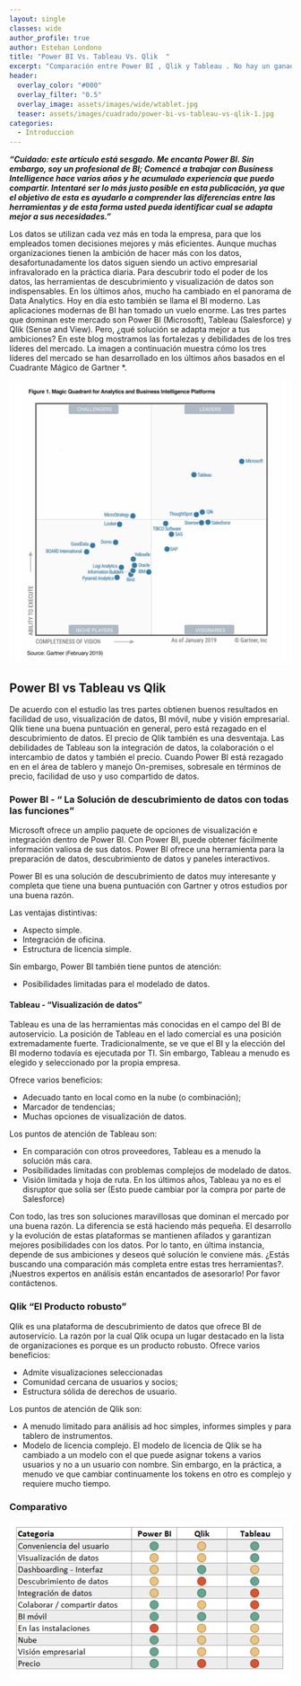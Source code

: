 ```yaml
---
layout: single
classes: wide
author_profile: true
author: Esteban Londono
title: "Power BI Vs. Tableau Vs. Qlik  "
excerpt: "Comparación entre Power BI , Qlik y Tableau . No hay un ganador absoluto de este top 3."
header:
  overlay_color: "#000"
  overlay_filter: "0.5"
  overlay_image: assets/images/wide/wtablet.jpg
  teaser: assets/images/cuadrado/power-bi-vs-tableau-vs-qlik-1.jpg
categories:
  - Introduccion
---
```

***“Cuidado: este artículo está sesgado. Me encanta Power BI. Sin embargo, soy un profesional de BI; Comencé a trabajar con Business Intelligence hace varios años y he acumulado experiencia que puedo compartir. Intentaré ser lo más justo posible en esta publicación, ya que el objetivo de esta es ayudarlo a comprender las diferencias entre las herramientas y de esta forma usted pueda identificar cual se adapta mejor a sus necesidades.”***

Los datos se utilizan cada vez más en toda la empresa, para que los empleados tomen decisiones mejores y más eficientes. Aunque muchas organizaciones tienen la ambición de hacer más con los datos, desafortunadamente los datos siguen siendo un activo empresarial infravalorado en la práctica diaria.
Para descubrir todo el poder de los datos, las herramientas de descubrimiento y visualización de datos son indispensables. En los últimos años, mucho ha cambiado en el panorama de Data Analytics. Hoy en día esto también se llama el BI moderno.
Las aplicaciones modernas de BI han tomado un vuelo enorme. Las tres partes que dominan este mercado son Power BI (Microsoft), Tableau (Salesforce) y Qlik (Sense and View). Pero, ¿qué solución se adapta mejor a tus ambiciones? En este blog mostramos las fortalezas y debilidades de los tres líderes del mercado. La imagen a continuación muestra cómo los tres líderes del mercado se han desarrollado en los últimos años basados en el Cuadrante Mágico de Gartner *.

![Cuadrante Gartner BI 2019](/assets/images/post/Versus/MQ_BI20192.jpg)

## Power BI vs Tableau vs Qlik

De acuerdo con el estudio las tres partes obtienen buenos resultados en facilidad de uso, visualización de datos, BI móvil, nube y visión empresarial. Qlik tiene una buena puntuación en general, pero está rezagado en el descubrimiento de datos. El precio de Qlik también es una desventaja. Las debilidades de Tableau son la integración de datos, la colaboración o el intercambio de datos y también el precio. Cuando Power BI está rezagado en en el área de tablero y manejo On-premises, sobresale en términos de precio, facilidad de uso y uso compartido de datos.

### Power BI -  “ La Solución de descubrimiento de datos con todas las funciones”

Microsoft ofrece un amplio paquete de opciones de visualización e integración dentro de Power BI. Con Power BI, puede obtener fácilmente información valiosa de sus datos. Power BI ofrece una herramienta para la preparación de datos, descubrimiento de datos y paneles interactivos.

Power BI es una solución de descubrimiento de datos muy interesante y completa que tiene una buena puntuación con Gartner y otros estudios por una buena razón.

Las ventajas distintivas:

- Aspecto simple.
- Integración de oficina.
- Estructura de licencia simple.

Sin embargo, Power BI también tiene puntos de atención:

- Posibilidades limitadas para el modelado de datos.

#### Tableau - “Visualización de datos”

Tableau es una de las herramientas más conocidas en el campo del BI de autoservicio. La posición de Tableau en el lado comercial es una posición extremadamente fuerte. Tradicionalmente, se ve que el BI y la elección del BI moderno todavía es ejecutada por TI. Sin embargo, Tableau a menudo es elegido y seleccionado por la propia empresa.

Ofrece varios beneficios:

- Adecuado tanto en local como en la nube (o combinación);
- Marcador de tendencias;
- Muchas opciones de visualización de datos.

Los puntos de atención de Tableau son:

- En comparación con otros proveedores, Tableau es a menudo la solución más cara.
- Posibilidades limitadas con problemas complejos de modelado de datos.
- Visión limitada y hoja de ruta. En los últimos años, Tableau ya no es el disruptor que solía ser (Esto puede cambiar por la compra por parte de Salesforce)

Con todo, las tres son soluciones maravillosas que dominan el mercado por una buena razón. La diferencia se está haciendo más pequeña. El desarrollo y la evolución de estas plataformas se mantienen afilados y garantizan mejores posibilidades con los datos. Por lo tanto, en última instancia, depende de sus ambiciones y deseos qué solución le conviene más. ¿Estás buscando una comparación más completa entre estas tres herramientas?. ¡Nuestros expertos en análisis están encantados de asesorarlo! Por favor contáctenos.

### Qlik “El Producto robusto”

Qlik es una plataforma de descubrimiento de datos que ofrece BI de autoservicio. La razón por la cual Qlik ocupa un lugar destacado en la lista de organizaciones es porque es un producto robusto. Ofrece varios beneficios:

- Admite visualizaciones seleccionadas
- Comunidad cercana de usuarios y socios;
- Estructura sólida de derechos de usuario.

Los puntos de atención de Qlik son:

- A menudo limitado para análisis ad hoc simples, informes simples y para tablero de instrumentos.
- Modelo de licencia complejo. El modelo de licencia de Qlik se ha cambiado a un modelo con el que puede asignar tokens a varios usuarios y no a un usuario con nombre. Sin embargo, en la práctica, a menudo ve que cambiar continuamente los tokens en otro es complejo y requiere mucho tiempo.

### Comparativo

![Comparativo herramientas de BI](/assets/images/post/Versus/comparativo.png)

